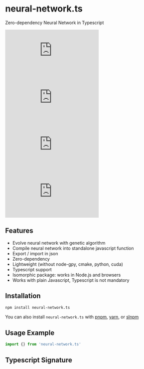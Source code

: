# neural-network.ts

Zero-dependency Neural Network in Typescript

[![npm Package Version](https://img.shields.io/npm/v/neural-network.ts)](https://www.npmjs.com/package/neural-network.ts)
[![Minified Package Size](https://img.shields.io/bundlephobia/min/neural-network.ts)](https://bundlephobia.com/package/neural-network.ts)
[![Minified and Gzipped Package Size](https://img.shields.io/bundlephobia/minzip/neural-network.ts)](https://bundlephobia.com/package/neural-network.ts)
[![npm Package Downloads](https://img.shields.io/npm/dm/neural-network.ts)](https://www.npmtrends.com/neural-network.ts)

## Features

- Evolve neural network with genetic algorithm
- Compile neural network into standalone javascript function
- Export / import in json
- Zero-dependency
- Lightweight (without node-gpy, cmake, python, cuda)
- Typescript support
- Isomorphic package: works in Node.js and browsers
- Works with plain Javascript, Typescript is not mandatory

## Installation

```bash
npm install neural-network.ts
```

You can also install `neural-network.ts` with [pnpm](https://pnpm.io/), [yarn](https://yarnpkg.com/), or [slnpm](https://github.com/beenotung/slnpm)

## Usage Example

```typescript
import {} from 'neural-network.ts'
```

## Typescript Signature

```typescript

```
